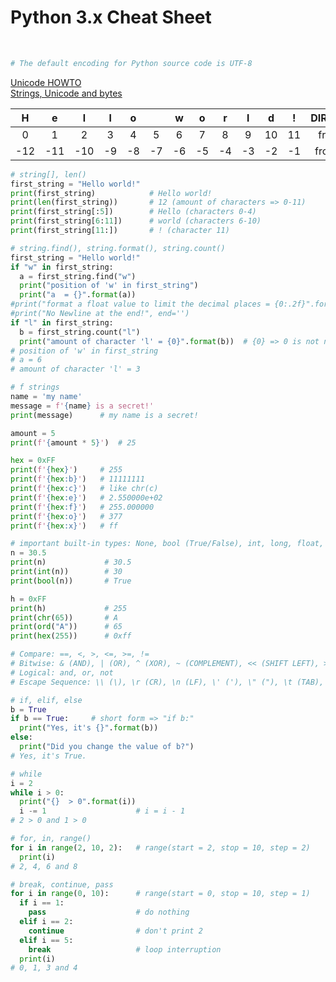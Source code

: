 Python 3.x Cheat Sheet
======================
<br>

```python
# The default encoding for Python source code is UTF-8
```

[Unicode HOWTO](https://docs.python.org/3/howto/unicode.html)<br>
[Strings, Unicode and bytes](https://medium.com/@andreacolangelo/strings-unicode-and-bytes-in-python-3-everything-you-always-wanted-to-know-27dc02ff2686)<br>

| H | e | l | l | o |   | w | o | r | l | d | ! | DIRECTION |
| :---: | :---: | :---: | :---: | :---: | :---: | :---: | :---: | :---: | :---: | :---: | :---: | :---: |
| 0 | 1 | 2 | 3 | 4 | 5 | 6 | 7 | 8 | 9 | 10 | 11 | from left |
| -12 | -11 | -10 | -9 | -8 | -7 | -6 | -5 | -4 | -3 | -2 | -1 | from right |

```python
# string[], len()
first_string = "Hello world!"
print(first_string)            # Hello world!
print(len(first_string))       # 12 (amount of characters => 0-11)
print(first_string[:5])        # Hello (characters 0-4)
print(first_string[6:11])      # world (characters 6-10)
print(first_string[11:])       # ! (character 11)
```

```python
# string.find(), string.format(), string.count()
first_string = "Hello world!"
if "w" in first_string:
  a = first_string.find("w")
  print("position of 'w' in first_string")
  print("a  = {}".format(a))
#print("format a float value to limit the decimal places = {0:.2f}".format(12.3456789))  #12.34
#print("No Newline at the end!", end='')
if "l" in first_string:
  b = first_string.count("l")
  print("amount of character 'l' = {0}".format(b))  # {0} => 0 is not necessary, because there is only one variable (b) and we don't want to change the print order...
# position of 'w' in first_string
# a = 6
# amount of character 'l' = 3
```

```python
# f strings
name = 'my name'
message = f'{name} is a secret!'
print(message)      # my name is a secret!

amount = 5
print(f'{amount * 5}')  # 25

hex = 0xFF
print(f'{hex}')     # 255
print(f'{hex:b}')   # 11111111
print(f'{hex:c}')   # like chr(c)
print(f'{hex:e}')   # 2.550000e+02
print(f'{hex:f}')   # 255.000000
print(f'{hex:o}')   # 377
print(f'{hex:x}')   # ff
```

```python
# important built-in types: None, bool (True/False), int, long, float, str, unicode, list, dict, tuple (and some others)
n = 30.5
print(n)             # 30.5
print(int(n))        # 30
print(bool(n))       # True

h = 0xFF
print(h)             # 255
print(chr(65))       # A
print(ord("A"))      # 65
print(hex(255))      # 0xff
```

```python
# Compare: ==, <, >, <=, >=, !=
# Bitwise: & (AND), | (OR), ^ (XOR), ~ (COMPLEMENT), << (SHIFT LEFT), >> (SHIFT RIGHT)
# Logical: and, or, not
# Escape Sequence: \\ (\), \r (CR), \n (LF), \' ('), \" ("), \t (TAB), \x41 (A), \u0000 (16bit Unicode), \U00000000 (32bit Unicode)
```

```python
# if, elif, else
b = True
if b == True:     # short form => "if b:"
  print("Yes, it's {}".format(b))
else:
  print("Did you change the value of b?")
# Yes, it's True.
```

```python
# while
i = 2
while i > 0:
  print("{}  > 0".format(i))
  i -= 1                    # i = i - 1
# 2 > 0 and 1 > 0
```

```python
# for, in, range()
for i in range(2, 10, 2):   # range(start = 2, stop = 10, step = 2)
  print(i)
# 2, 4, 6 and 8
```

```python
# break, continue, pass
for i in range(0, 10):      # range(start = 0, stop = 10, step = 1)
  if i == 1:
    pass                    # do nothing
  elif i == 2:
    continue                # don't print 2
  elif i == 5:
    break                   # loop interruption
  print(i)
# 0, 1, 3 and 4
```
